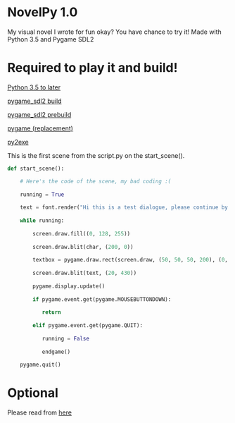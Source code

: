 # NovelPy 1.0

My visual novel I wrote for fun okay? You have chance to try it!
Made with Python 3.5 and Pygame SDL2


# Required to play it and build!

[Python 3.5 to later](https://python.org)

[pygame_sdl2 build](https://github.com/renpy/pygame_sdl2)

[pygame_sdl2 prebuild](https://test.pypi.org/project/pygame_sdl2)

[pygame (replacement)](https://pygame.org)

[py2exe](https://pypi.org/project/py2exe)


This is the first scene from the script.py on the start_scene().

```py
def start_scene():

    # Here's the code of the scene, my bad coding :(
      
    running = True
    
    text = font.render("Hi this is a test dialogue, please continue by mouse click", True, white)
    
    while running:
    
        screen.draw.fill((0, 128, 255))
        
        screen.draw.blit(char, (200, 0))
        
        textbox = pygame.draw.rect(screen.draw, (50, 50, 50, 200), (0, 430, 800, 150))
        
        screen.draw.blit(text, (20, 430))
        
        pygame.display.update()
        
        if pygame.event.get(pygame.MOUSEBUTTONDOWN):
        
           return
            
        elif pygame.event.get(pygame.QUIT):
        
           running = False
            
           endgame()
            
    pygame.quit()
```

# Optional
Please read from [here](https://github.com/locml/novelpy/tree/master/data/README.txt")
